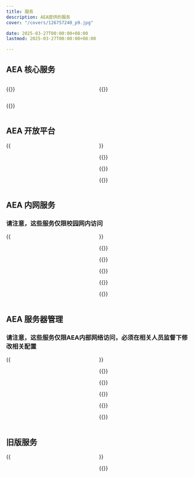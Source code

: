 ```yaml
---
title: 服务
description: AEA提供的服务
cover: "/covers/126757240_p9.jpg"

date: 2025-03-27T00:00:00+08:00
lastmod: 2025-03-27T00:00:00+08:00

---
```


<style>
.services-grid {
  display: grid;
  grid-template-columns: repeat(2, 1fr);
  /* gap: 24px; */
  /* margin-bottom: 32px; */
}
.post-link-card {
  width:80%;
}

@media (max-width: 768px) {
  .services-grid {
    grid-template-columns: 1fr;
  }
}
</style>


## AEA 核心服务

<div class = "services-grid">

{{<externalLinkCard title="AEA 设备租借" link="暂未开放" cover="/images/Services/rent.png">}}

{{<externalLinkCard title="AEA 3D打印申请" link="暂未开放" cover="/images/Services/3dbambu.png">}}

{{<externalLinkCard title="AEA 公用文件资源库" link="http://aea1989.tech/" cover="/images/Services/AEAarchive.png">}}

</div>

## AEA 开放平台

<div class = "services-grid">
{{<externalLinkCard title="AEA Bilibili官方" link="//space.bilibili.com/512380538" cover="/images/AEA_Logo.png">}}

{{<externalLinkCard title="AEA Github组织" link="//github.com/AEA-UESTC" cover="/images/Services/github.gif">}}

{{<externalLinkCard title="AEA 嘉立创开源广场" link="//oshwhub.com/kongyouxether/works" cover="/images/Services/jlc.jpeg">}}

{{<externalLinkCard title="AEA 官方飞书平台" link="//zcngu4sh2gpe.feishu.cn" cover="/images/Services/lark.png">}}
</div>

## AEA 内网服务

### 请注意，这些服务仅限校园网内访问

<div class = "services-grid">
{{<externalLinkCard title="AEA 公用文件资源库" link="http://aea1989.tech/" cover="/images/Services/AEAarchive.png">}}

{{<externalLinkCard title="AEA 远程打印服务" link="//www.aea1989.tech/post/printer/" cover="/images/Services/cups.webp">}}

{{<externalLinkCard title="AEA HomeAssistant" link="http://192.168.1.3:8123/" cover="/images/Services/hass.png">}}

{{<externalLinkCard title="AEA Samba" link="//www.aea1989.tech/post/samba/" cover="/images/Services/AEASamba.png">}}

{{<externalLinkCard title="AEA NextCloud" link="http://aea1989.tech:1989/" cover="/images/Services/Nextcloud_Logo.svg.png">}}

{{<externalLinkCard title="AEA Minecraft" link="//www.aea1989.tech/post/mcconnect/" cover="/images/Services/minecraft.jpg">}}
</div>

## AEA 服务器管理

### 请注意，这些服务仅限AEA内部网络访问，必须在相关人员监督下修改相关配置

<div class = "services-grid">
{{<externalLinkCard title="AEA 服务器DashBoard" link="//aea1989.tech/aea-dashboard/" cover="/images/Services/server.png">}}

{{<externalLinkCard title="AEA OpenWRT" link="http://192.168.1.2:19890/" cover="/images/Services/openwrt.png">}}

{{<externalLinkCard title="AEA TrueNAS" link="http://aeanas.local:1989/" cover="/images/Services/truenas.webp">}}

{{<externalLinkCard title="AEA Debian" link="//www.aea1989.tech/post/debian/" cover="/images/Services/Debian-OpenLogo.svg.png">}}

{{<externalLinkCard title="AEA ESXI" link="https://192.168.1.126/" cover="/images/Services/esxi.webp">}}

{{<externalLinkCard title="AEA MiRouter" link="http://192.168.1.196/" cover="/images/Services/router.png">}}
</div>

## 旧版服务

<div class = "services-grid">
{{<externalLinkCard title="AEA 公告板（停止更新）" link="http://aea1989.tech/blackboard/" cover="/images/Services/AEAboard.png">}}

{{<externalLinkCard title="AEA Public Server V2" link="http://aea1989.tech/main/" cover="/images/Services/AEAV2.png">}}
</div>

